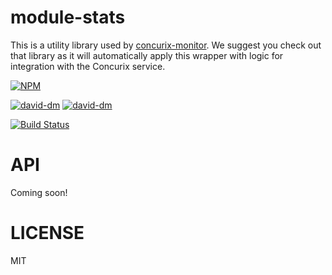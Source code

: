 module-stats
=============

This is a utility library used by [concurix-monitor](http://npm.im/concurix-monitor). We suggest you check out that library as it will automatically apply this wrapper with logic for integration with the Concurix service.

[![NPM](https://nodei.co/npm/module-stats.png)](https://nodei.co/npm/module-stats/)

[![david-dm](https://david-dm.org/Concurix/module-stats.png)](https://david-dm.org/Concurix/module-stats)
[![david-dm](https://david-dm.org/Concurix/module-stats/dev-status.png)](https://david-dm.org/Concurix/module-stats#info=devDependencies)

[![Build Status](https://travis-ci.org/Concurix/module-stats?branch=master)](https://travis-ci.org/Concurix/module-stats)

API
===
Coming soon!  

LICENSE
===

MIT